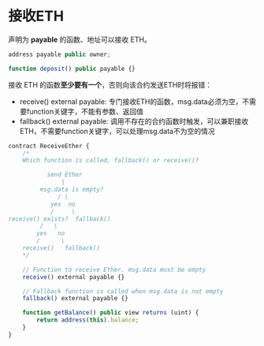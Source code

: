 # 接收ETH

声明为 **payable** 的函数、地址可以接收 ETH。
``` js
address payable public owner;

function deposit() public payable {}
```

接收 ETH 的函数**至少要有一个**，否则向该合约发送ETH时将报错：
- receive() external payable: 专门接收ETH的函数，msg.data必须为空，不需要function关键字，不能有参数、返回值
- fallback() external payable: 调用不存在的合约函数时触发，可以兼职接收ETH，不需要function关键字，可以处理msg.data不为空的情况

``` js
contract ReceiveEther {
    /*
    Which function is called, fallback() or receive()?

           send Ether
               |
         msg.data is empty?
              / \
            yes  no
            /     \
receive() exists?  fallback()
         /   \
        yes   no
        /      \
    receive()   fallback()
    */

    // Function to receive Ether. msg.data must be empty
    receive() external payable {}

    // Fallback function is called when msg.data is not empty
    fallback() external payable {}

    function getBalance() public view returns (uint) {
        return address(this).balance;
    }
}

```